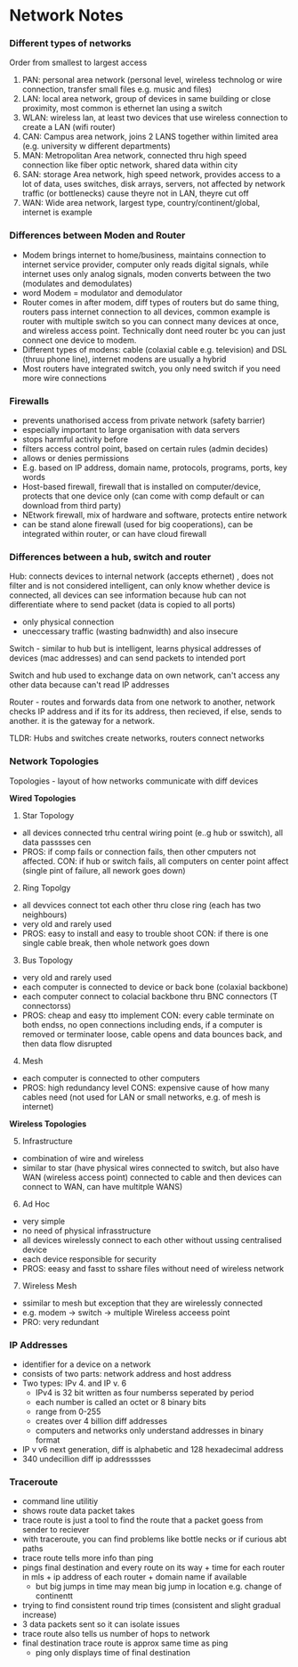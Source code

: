 # Network Notes 

### Different types of networks 
Order from smallest to largest access 

1. PAN: personal area network (personal level, wireless technolog or wire connection, transfer small files e.g. music and files) 
1. LAN: local area network, group of devices in same building or close proximity, most common is ethernet lan using a switch
1. WLAN: wireless lan, at least two devices that use wireless connection to create a LAN (wifi router) 
1. CAN: Campus area network, joins 2 LANS together within limited area (e.g. university w different departments) 
1. MAN: Metropolitan Area network, connected thru high speed connection like fiber optic network, shared data within city 
1. SAN: storage Area network, high speed network, provides access to a lot of data, uses switches, disk arrays, servers, not affected by network traffic (or bottlenecks) cause theyre not in LAN, theyre cut off 
1. WAN: Wide area network, largest type, country/continent/global, internet is example 

### Differences between Moden and Router 

- Modem brings internet to home/business, maintains connection to internet service provider, computer only reads digital signals, while internet uses only analog signals, moden converts between the two (modulates and demodulates) 
- word Modem = modulator and demodulator 
- Router comes in after modem, diff types of routers but do same thing, routers pass internet connection to all devices, common example is router with multiple switch so you can connect many devices at once, and wireless access point. Technically dont need router bc you can just connect one device to modem. 
- Different types of modens: cable (colaxial cable e.g. television) and DSL (thruu phone line), internet modens are usually a hybrid
- Most routers have integrated switch, you only need switch if you need more wire connections 

### Firewalls 

- prevents unathorised access from private network (safety barrier)
- especially important to large organisation with data servers
- stops harmful activity before
- filters access control point, based on certain rules (admin decides)
- allows or denies permissions
- E.g.  based on IP address, domain name, protocols, programs, ports, key words
- Host-based firewall, firewall that is installed on computer/device, protects that one device only (can come with comp default or can download from third party)
- NEtwork firewall, mix of hardware and software,  protects entire network
- can be stand alone firewall (used for big cooperations), can be integrated within router, or can have cloud firewall

### Differences between a hub, switch and router 

Hub: connects devices to internal network (accepts ethernet) , does not filter and is not considered intelligent, can only know whether device is connected, all devices can see information because hub can not differentiate where to send packet (data is copied to all ports) 
- only physical connection
- uneccessary traffic (wasting badnwidth) and also insecure

Switch - similar to hub but is intelligent, learns physical addresses of devices (mac addresses) and can send packets to intended port 

Switch and hub used to exchange data on own network, can't access any other data because can't read IP addresses

Router - routes and forwards data from one network to another, network checks IP address and if its for its address, then recieved, if else, sends to another. it is the gateway for a network. 

TLDR: Hubs and switches create networks, routers connect networks 

### Network Topologies 

Topologies - layout of how networks communicate with diff devices 

**Wired Topologies**

1. Star Topology

- all devices connected trhu central wiring point (e..g hub or sswitch), all data passsses cen
- PROS: if comp fails or connection fails, then other cmputers not affected. CON: if hub or switch fails, all computers on center point affect (single pint of failure, all nework goes down)

2. Ring Topolgy 

- all devvices connect tot each other thru close ring (each has two neighbours)
- very old and rarely used
- PROS: easy to install and easy to trouble shoot CON: if there is one single cable break, then whole network goes down

3. Bus Topology 

- very old and rarely used
- each computer is connected to device or back bone (colaxial backbone)
- each computer connect to colacial backbone thru BNC connectors (T connectorss)
- PROS: cheap and easy tto implement CON: every cable terminate on both endss, no open connections including ends, if a computer is removed or terminater loose, cable opens and data bounces back, and then data flow disrupted

4. Mesh 

- each computer is connected to other computers
- PROS: high redundancy level CONS: expensive cause of how many cables need (not used for LAN or small networks, e.g. of mesh is internet)

**Wireless Topologies**

5. Infrastructure

- combination of wire and wireless
- similar to star (have physical wires connected to switch, but also have WAN (wireless access point) connected to cable and then devices can connect to WAN, can have multitple WANS)

6. Ad Hoc 

- very simple
- no need of physical infrasstructure
- all devices wirelessly connect to each other without ussing centralised device
- each device responsible for security
- PROS: eeasy and fasst to sshare files without need of wireless network

7. Wireless Mesh

- ssimilar to mesh but exception that they are wirelessly connected
- e.g. modem → switch → multiple Wireless acceess point
- PRO: very redundant

### IP Addresses

- identifier for a device on a network
- consists of two parts: network address and host address
- Two types: IPv 4. and IP v. 6
    - IPv4 is 32 bit written as four numberss seperated by period
    - each number is called an octet or 8 binary bits
    - range from 0-255
    - creates over 4 billion diff addresses
    - computers and networks only understand addresses in binary format
- IP v v6 next generation, diff is alphabetic and 128 hexadecimal address
- 340 undecillion diff ip addresssses

### Traceroute

- command line utilitiy
- shows route data packet takes
- trace route is just a tool to find the route that a packet goess from sender to reciever
- with traceroute, you can find problems like bottle necks or if curious abt paths
- trace route tells more info than ping
- pings final destination and every route on its way + time for each router in mls + ip address of each router + domain name if available
    - but big jumps in time may mean big jump in location e.g. change of continentt
- trying to find consistent round trip times (consistent and slight gradual increase)
- 3 data packets sent so it can isolate issues
- trace route also tells us number of hops to network
- final destination trace route is approx same time as ping
    - ping only displays time of final destination
